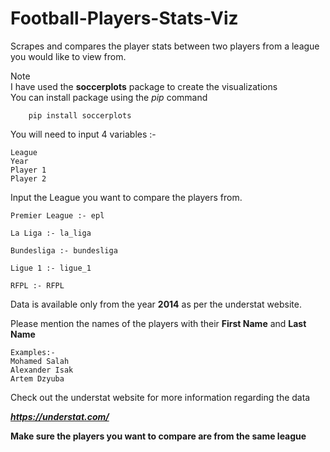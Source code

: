 # Football-Players-Stats-Viz
Scrapes  and compares the player stats between two players from a league you would like to view from.

Note
    <br>I have used the **soccerplots** package to create the visualizations</br>
    You can install package using the _pip_ command
        
        pip install soccerplots


You will need to input 4 variables :-
```
League
Year
Player 1
Player 2
```


Input the League you want to compare the players from.
```
Premier League :- epl

La Liga :- la_liga

Bundesliga :- bundesliga

Ligue 1 :- ligue_1

RFPL :- RFPL
```

Data is available only from the year **2014** as per the understat website.

Please mention the names of the players with their **First Name** and **Last Name**
```
Examples:-
Mohamed Salah
Alexander Isak
Artem Dzyuba
```

Check out the understat website for more information regarding the data

***https://understat.com/***

**Make sure the players you want to compare are from the same league**
